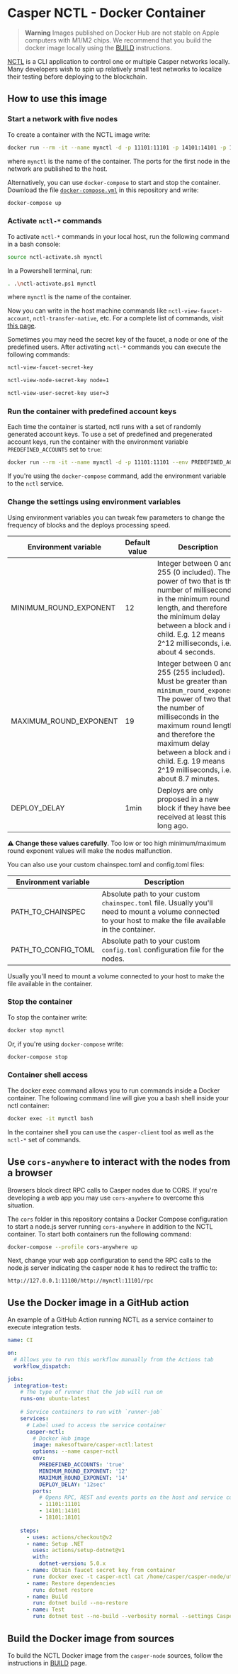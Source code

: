 # Casper NCTL - Docker Container

> **Warning**
> Images published on Docker Hub are not stable on Apple computers with M1/M2 chips. We recommend that you build the docker image locally using the  [BUILD](./BUILD.md) instructions.

[NCTL](https://github.com/casper-network/casper-node/tree/release-1.5.7/utils/nctl) is a CLI application to control one or multiple Casper networks locally. Many developers wish to spin up relatively small test networks to localize their testing before deploying to the blockchain.

## How to use this image

### Start a network with five nodes

To create a container with the NCTL image write:

```bash
docker run --rm -it --name mynctl -d -p 11101:11101 -p 14101:14101 -p 18101:18101 makesoftware/casper-nctl
```

where `mynctl` is the name of the container. The ports for the first node in the network are published to the host.

Alternatively, you can use `docker-compose` to start and stop the container. Download the file [`docker-compose.yml`](https://raw.githubusercontent.com/make-software/casper-nctl-docker/master/docker-compose.yml) 
in this repository and write:

```bash 
docker-compose up
```

### Activate `nctl-*` commands

To activate `nctl-*` commands in your local host, run the following command in a bash console:

```bash
source nctl-activate.sh mynctl
```

In a Powershell terminal, run:

```bash
. .\nctl-activate.ps1 mynctl
```

where `mynctl` is the name of the container.

Now you can write in the host machine commands like `nctl-view-faucet-account`, `nctl-transfer-native`, etc. For a complete list of commands, visit [this page](https://github.com/casper-network/casper-node/blob/release-1.5.7/utils/nctl/docs/commands.md).

Sometimes you may need the secret key of the faucet, a node or one of the predefined users. After activating `nctl-*` commands you can execute the following commands:

```bash
nctl-view-faucet-secret-key
```

```bash
nctl-view-node-secret-key node=1
```

```bash
nctl-view-user-secret-key user=3
```

### Run the container with predefined account keys

Each time the container is started, nctl runs with a set of randomly generated account keys. To use a set of predefined and pregenerated account keys, run the container with the environment variable `PREDEFINED_ACCOUNTS` set to `true`:

```bash
docker run --rm -it --name mynctl -d -p 11101:11101 --env PREDEFINED_ACCOUNTS=true makesoftware/casper-nctl
```

If you're using the `docker-compose` command, add the environment variable to the `nctl` service.

### Change the settings using environment variables

Using environment variables you can tweak few parameters to change the frequency of blocks and the  deploys processing speed.

| Environment variable   | Default value | Description                                                                                                                                                                                                                                                                           |
|------------------------|---------------|---------------------------------------------------------------------------------------------------------------------------------------------------------------------------------------------------------------------------------------------------------------------------------------|
| MINIMUM_ROUND_EXPONENT | 12            | Integer between 0 and 255 (0 included).  The power of two that is the number of milliseconds in the minimum round length, and therefore the minimum delay between a block and its child.  E.g. 12 means 2^12 milliseconds, i.e. about 4 seconds.                                                   |
| MAXIMUM_ROUND_EXPONENT | 19            | Integer between 0 and 255 (255 included).  Must be greater than `minimum_round_exponent`.  The power of two that is the number of milliseconds in the maximum round length, and therefore the maximum delay between a block and its child.  E.g. 19 means 2^19 milliseconds, i.e. about 8.7 minutes. |
| DEPLOY_DELAY           | 1min          | Deploys are only proposed in a new block if they have been received at least this long ago.                                                                                                                                                                                           |

:warning: **Change these values carefully**. Too low or too high minimum/maximum round exponent values will make the nodes malfunction.

You can also use your custom chainspec.toml and config.toml files:

| Environment variable | Description                                                                                                                                                   |
|----------------------|---------------------------------------------------------------------------------------------------------------------------------------------------------------|
| PATH_TO_CHAINSPEC    | Absolute path to your custom `chainspec.toml` file. Usually you'll need to mount a volume connected to your host to make the file available in the container. |
| PATH_TO_CONFIG_TOML  | Absolute path to your custom `config.toml` configuration file for the nodes.                                                                                  |

Usually you'll need to mount a volume connected to your host to make the file available in the container.

### Stop the container

To stop the container write:

```bash
docker stop mynctl
```

Or, if you're using `docker-compose` write:

```bash
docker-compose stop
```

### Container shell access

The docker exec command allows you to run commands inside a Docker container. The following command line will give you a bash shell inside your nctl container:

```bash
docker exec -it mynctl bash
```

In the container shell you can use the `casper-client` tool as well as the `nctl-*` set of commands.

## Use `cors-anywhere` to interact with the nodes from a browser

Browsers block direct RPC calls to Casper nodes due to CORS. If you're developing a web app you may use `cors-anywhere` to overcome this situation. 

The `cors` folder in this repository contains a Docker Compose configuration to start a node.js server running `cors-anywhere` in addition to the NCTL container. To start both containers run the following command:

```bash
docker-compose --profile cors-anywhere up
```

Next, change your web app configuration to send the RPC calls to the node.js server indicating the casper node it has to redirect the traffic to:

```
http://127.0.0.1:11100/http://mynctl:11101/rpc
```

## Use the Docker image in a GitHub action

An example of a GitHub Action running NCTL as a service container to execute integration tests.

```yaml
name: CI

on:
  # Allows you to run this workflow manually from the Actions tab
  workflow_dispatch:

jobs:
  integration-test:
    # The type of runner that the job will run on
    runs-on: ubuntu-latest
    
    # Service containers to run with `runner-job`
    services:
      # Label used to access the service container
      casper-nctl:
        # Docker Hub image
        image: makesoftware/casper-nctl:latest
        options: --name casper-nctl
        env:
          PREDEFINED_ACCOUNTS: 'true'
          MINIMUM_ROUND_EXPONENT: '12'
          MAXIMUM_ROUND_EXPONENT: '14'
          DEPLOY_DELAY: '12sec'        
        ports:
          # Opens RPC, REST and events ports on the host and service container
          - 11101:11101
          - 14101:14101
          - 18101:18101
          
    steps:
      - uses: actions/checkout@v2
      - name: Setup .NET
        uses: actions/setup-dotnet@v1
        with:
          dotnet-version: 5.0.x
      - name: Obtain faucet secret key from container
        run: docker exec -t casper-nctl cat /home/casper/casper-node/utils/nctl/assets/net-1/faucet/secret_key.pem > Casper.Network.SDK.Test/TestData/faucetact.pem
      - name: Restore dependencies
        run: dotnet restore
      - name: Build
        run: dotnet build --no-restore
      - name: Test
        run: dotnet test --no-build --verbosity normal --settings Casper.Network.SDK.Test/test.runsettings --filter="TestCategory=NCTL" 
```

## Build the Docker image from sources

To build the NCTL Docker image from the `casper-node` sources, follow the instructions in [BUILD](./BUILD.md) page.